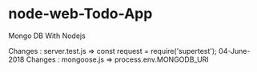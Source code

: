# node-web-Todo-App
Mongo DB With Nodejs

Changes : server.test.js => const request = require('supertest'); 04-June-2018
Changes : mongoose.js => process.env.MONGODB_URI
